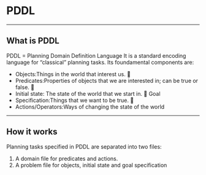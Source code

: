 
**PDDL**
====


----------


**What is PDDL**
------------
PDDL = Planning Domain Definition Language
It is a standard encoding language for “classical” planning tasks. Its foundamental components are:

 - Objects:Things in the world that interest us.  
 - Predicates:Properties of objects that we are interested in; can be true or false. 
 - Initial state: The state of the world that we start in.  Goal
 - Specification:Things that we want to be true. 
 - Actions/Operators:Ways of changing the state of the world


----------


How it works
------------
Planning tasks specified in PDDL are separated into two files:

 1. A domain file for predicates and actions.
 2. A problem file for objects, initial state and goal specification
